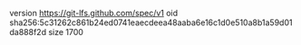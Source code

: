 version https://git-lfs.github.com/spec/v1
oid sha256:5c31262c861b24ed0741eaecdeea48aaba6e16c1d0e510a8b1a59d01da888f2d
size 1700
